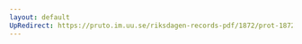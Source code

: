 ```yaml
---
layout: default
UpRedirect: https://pruto.im.uu.se/riksdagen-records-pdf/1872/prot-1872--ak--510.pdf
---
```

